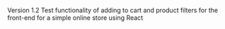 Version 1.2
Test functionality of adding to cart and product filters for the front-end for a simple online store using React
